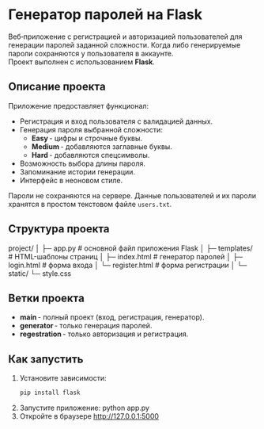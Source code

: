# Генератор паролей на Flask

Веб‑приложение с регистрацией и авторизацией пользователей для генерации паролей заданной сложности. Когда либо генерируемые пароли сохраняются у пользователя в аккаунте.  
Проект выполнен с использованием **Flask**.

## Описание проекта

Приложение предоставляет функционал:
- Регистрация и вход пользователя с валидацией данных.
- Генерация пароля выбранной сложности:
  - **Easy** - цифры и строчные буквы.  
  - **Medium** - добавляются заглавные буквы.  
  - **Hard** - добавляются спецсимволы.
- Возможность выбора длины пароля.
- Запоминание истории генерации.
- Интерфейс в неоновом стиле.

Пароли не сохраняются на сервере. Данные пользователей и их пароли хранятся в простом текстовом файле `users.txt`.

## Структура проекта
project/
│
├─ app.py # основной файл приложения Flask
│
├─ templates/ # HTML-шаблоны страниц
│ ├─ index.html # генератор паролей
│ ├─ login.html # форма входа
│ └─ register.html # форма регистрации
│
└─ static/
└─ style.css

##  Ветки проекта

- **main** - полный проект (вход, регистрация, генератор).  
- **generator** - только генерация паролей.  
- **regestration** - только авторизация и регистрация.

## Как запустить

1. Установите зависимости:
   ```bash
   pip install flask
2. Запустите приложение:
   python app.py
3. Откройте в браузере
   http://127.0.0.1:5000
